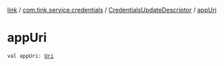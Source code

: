 [link](../../index.md) / [com.tink.service.credentials](../index.md) / [CredentialsUpdateDescriptor](index.md) / [appUri](./app-uri.md)

# appUri

`val appUri: `[`Uri`](https://developer.android.com/reference/android/net/Uri.html)